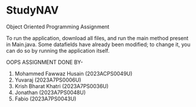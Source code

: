 # StudyNAV
Object Oriented Programming Assignment

To run the application, download all files, and run the main method present in Main.java.
Some datafields have already been modified; to change it, you can do so by running the application itself.

OOPS ASSIGNMENT DONE BY- 
1.	Mohammed Fawwaz Husain (2023ACPS0049U)
2.	Yuvaraj (2023A7PS0006U)
3.	Krish Bharat Khatri (2023A7PS0036U)
4.	Jonathan (2023A7PS0048U)
5.	Fabio (2023A7PS0043U)


